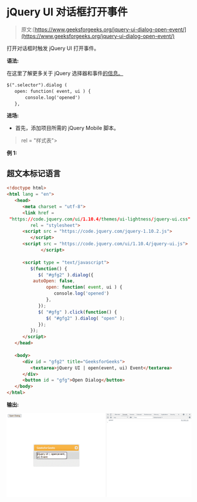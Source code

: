 # jQuery UI 对话框打开事件

> 原文:[https://www.geeksforgeeks.org/jquery-ui-dialog-open-event/](https://www.geeksforgeeks.org/jquery-ui-dialog-open-event/)

打开对话框时触发 jQuery UI 打开事件。

**语法:**

在这里了解更多关于 jQuery 选择器和事件[的信息。](https://www.geeksforgeeks.org/jquery-selectors-and-event-methods/)

```html
$(".selector").dialog (
   open: function( event, ui ) {
       console.log('opened')
   },
```

**进场:**

*   首先，添加项目所需的 jQuery Mobile 脚本。

> <link href="“https://code.jquery.com/ui/1.10.4/themes/ui-lightness/jquery-ui.css”<br/"> rel = "样式表">
> <script src = " https://code . jquery . com/jquery-1 . 10 . 2 . js "></script>
> <script src = " https://code . jquery . com/ui/1 . 10 . 4/jquery-ui . js "></script>

**例 1:**

## 超文本标记语言

```html
<!doctype html>
<html lang = "en">
   <head>
      <meta charset = "utf-8">
      <link href =
 "https://code.jquery.com/ui/1.10.4/themes/ui-lightness/jquery-ui.css"
         rel = "stylesheet">
      <script src = "https://code.jquery.com/jquery-1.10.2.js">
         </script>
      <script src = "https://code.jquery.com/ui/1.10.4/jquery-ui.js">
             </script>

      <script type = "text/javascript">
         $(function() {
            $( "#gfg2" ).dialog({
          autoOpen: false, 
               open: function( event, ui ) {
                  console.log('opened')
               },
            });
            $( "#gfg" ).click(function() {
               $( "#gfg2" ).dialog( "open" );
            });
         });
      </script>
   </head>

   <body>
      <div id = "gfg2" title="GeeksforGeeks">
         <textarea>jQuery UI | open(event, ui) Event</textarea>
      </div>
      <button id = "gfg">Open Dialog</button>
   </body>
</html>
```

**输出:**

![](img/32b80063d7ba6ca6c6f2e887fa59fa4f.png)
